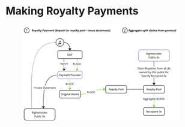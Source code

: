 # Making Royalty Payments

<figure><img src="../../../.gitbook/assets/image.png" alt=""><figcaption></figcaption></figure>
